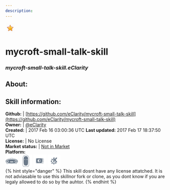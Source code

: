 ```yaml
---
description: 
---
```


![](../.gitbook/assets/star.png)  
# mycroft-small-talk-skill  
### _mycroft-small-talk-skill.eClarity_  
## About:  


## Skill information:  
**Github:** | [https://github.com/eClarity/mycroft-small-talk-skill](https://github.com/eClarity/mycroft-small-talk-skill)  
**Owner:** | [@eClarity](https://github.com/eClarity)  
**Created:** | 2017 Feb 16 03:00:36 UTC  **Last updated:** 2017 Feb 17 18:37:50 UTC  
**License:** | No License  
**Market status:** | [Not in Market](https://market.mycroft.ai/skill/)  
**Platform:**  
 ![Mark I](../.gitbook/assets/mark-1-icon.png)  ![Mark II](../.gitbook/assets/mark-2-icon.png)  ![Picroft](../.gitbook/assets/picroft-icon.png)  ![plasmoid](../.gitbook/assets/kde.png)   
{% hint style="danger" %}
This skill dosnt have any license attatched. It is not adviasable to use this skillnor fork or clone, as you dont know if you are legaly allowed to do so by the auhtor.
{% endhint %}
